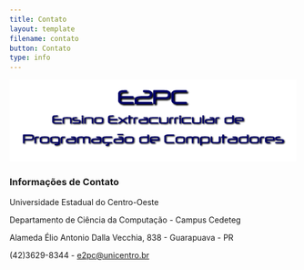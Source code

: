 ```yaml
---
title: Contato
layout: template
filename: contato
button: Contato
type: info
---
```

![](../assets/images/logo_e2pc.png)

### Informações de Contato

Universidade Estadual do Centro-Oeste  

Departamento de Ciência da Computação - Campus Cedeteg 

Alameda Élio Antonio Dalla Vecchia, 838 - Guarapuava - PR  

(42)3629-8344 - e2pc@unicentro.br  

